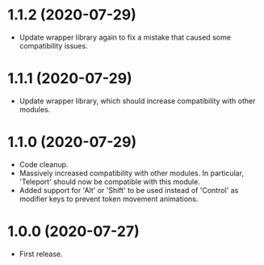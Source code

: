 # 1.1.2 (2020-07-29)

* Update wrapper library again to fix a mistake that caused some compatibility issues.

# 1.1.1 (2020-07-29)

* Update wrapper library, which should increase compatibility with other modules.

# 1.1.0 (2020-07-29)

* Code cleanup.
* Massively increased compatibility with other modules. In particular, 'Teleport' should now be compatible with this module.
* Added support for 'Alt' or 'Shift' to be used instead of 'Control' as modifier keys to prevent token movement animations.

# 1.0.0 (2020-07-27)

* First release.